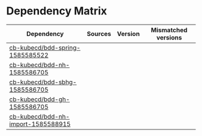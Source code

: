 # Dependency Matrix

Dependency | Sources | Version | Mismatched versions
---------- | ------- | ------- | -------------------
[cb-kubecd/bdd-spring-1585585522](https://github.com/cb-kubecd/bdd-spring-1585585522.git) |  | []() | 
[cb-kubecd/bdd-nh-1585586705](https://github.com/cb-kubecd/bdd-nh-1585586705.git) |  | []() | 
[cb-kubecd/bdd-sbhg-1585586705](https://github.com/cb-kubecd/bdd-sbhg-1585586705.git) |  | []() | 
[cb-kubecd/bdd-gh-1585586705](https://github.com/cb-kubecd/bdd-gh-1585586705.git) |  | []() | 
[cb-kubecd/bdd-nh-import-1585588915](https://github.com/cb-kubecd/bdd-nh-import-1585588915.git) |  | []() | 
